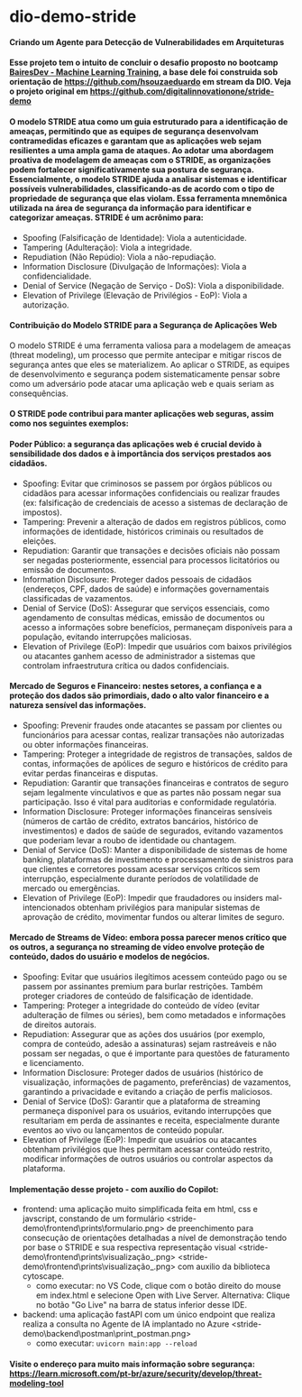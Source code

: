 # dio-demo-stride
#### Criando um Agente para Detecção de Vulnerabilidades em Arquiteturas

#### Esse projeto tem o intuito de concluir o desafio proposto no bootcamp [BairesDev - Machine Learning Training](https://web.dio.me/track/bairesdev-machine-learning-training), a base dele foi construida sob orientação de https://github.com/hsouzaeduardo em stream da DIO. Veja o projeto original em https://github.com/digitalinnovationone/stride-demo

####  O modelo STRIDE atua como um guia estruturado para a identificação de ameaças, permitindo que as equipes de segurança desenvolvam contramedidas eficazes e garantam que as aplicações web sejam resilientes a uma ampla gama de ataques. Ao adotar uma abordagem proativa de modelagem de ameaças com o STRIDE, as organizações podem fortalecer significativamente sua postura de segurança. Essencialmente, o modelo STRIDE ajuda a analisar sistemas e identificar possíveis vulnerabilidades, classificando-as de acordo com o tipo de propriedade de segurança que elas violam. Essa ferramenta mnemônica utilizada na área de segurança da informação para identificar e categorizar ameaças. STRIDE é um acrônimo para:
 - Spoofing (Falsificação de Identidade): Viola a autenticidade.
 - Tampering (Adulteração): Viola a integridade.
 - Repudiation (Não Repúdio): Viola a não-repudiação.
 - Information Disclosure (Divulgação de Informações): Viola a confidencialidade.
 - Denial of Service (Negação de Serviço - DoS): Viola a disponibilidade.
 - Elevation of Privilege (Elevação de Privilégios - EoP): Viola a autorização.

#### Contribuição do Modelo STRIDE para a Segurança de Aplicações Web
O modelo STRIDE é uma ferramenta valiosa para a modelagem de ameaças (threat modeling), um processo que permite antecipar e mitigar riscos de segurança antes que eles se materializem. Ao aplicar o STRIDE, as equipes de desenvolvimento e segurança podem sistematicamente pensar sobre como um adversário pode atacar uma aplicação web e quais seriam as consequências.

#### O STRIDE pode contribui para manter aplicações web seguras, assim como nos seguintes exemplos:

#### Poder Público: a segurança das aplicações web é crucial devido à sensibilidade dos dados e à importância dos serviços prestados aos cidadãos.
 - Spoofing: Evitar que criminosos se passem por órgãos públicos ou cidadãos para acessar informações confidenciais ou realizar fraudes (ex: falsificação de credenciais de acesso a sistemas de declaração de impostos).
 - Tampering: Prevenir a alteração de dados em registros públicos, como informações de identidade, históricos criminais ou resultados de eleições.
 - Repudiation: Garantir que transações e decisões oficiais não possam ser negadas posteriormente, essencial para processos licitatórios ou emissão de documentos.
 - Information Disclosure: Proteger dados pessoais de cidadãos (endereços, CPF, dados de saúde) e informações governamentais classificadas de vazamentos.
 - Denial of Service (DoS): Assegurar que serviços essenciais, como agendamento de consultas médicas, emissão de documentos ou acesso a informações sobre benefícios, permaneçam disponíveis para a população, evitando interrupções maliciosas.
 - Elevation of Privilege (EoP): Impedir que usuários com baixos privilégios ou atacantes ganhem acesso de administrador a sistemas que controlam infraestrutura crítica ou dados confidenciais.

#### Mercado de Seguros e Financeiro: nestes setores, a confiança e a proteção dos dados são primordiais, dado o alto valor financeiro e a natureza sensível das informações.
 - Spoofing: Prevenir fraudes onde atacantes se passam por clientes ou funcionários para acessar contas, realizar transações não autorizadas ou obter informações financeiras.
 - Tampering: Proteger a integridade de registros de transações, saldos de contas, informações de apólices de seguro e históricos de crédito para evitar perdas financeiras e disputas.
 - Repudiation: Garantir que transações financeiras e contratos de seguro sejam legalmente vinculativos e que as partes não possam negar sua participação. Isso é vital para auditorias e conformidade regulatória.
 - Information Disclosure: Proteger informações financeiras sensíveis (números de cartão de crédito, extratos bancários, histórico de investimentos) e dados de saúde de segurados, evitando vazamentos que poderiam levar a roubo de identidade ou chantagem.
 - Denial of Service (DoS): Manter a disponibilidade de sistemas de home banking, plataformas de investimento e processamento de sinistros para que clientes e corretores possam acessar serviços críticos sem interrupção, especialmente durante períodos de volatilidade de mercado ou emergências.
 - Elevation of Privilege (EoP): Impedir que fraudadores ou insiders mal-intencionados obtenham privilégios para manipular sistemas de aprovação de crédito, movimentar fundos ou alterar limites de seguro.

#### Mercado de Streams de Vídeo: embora possa parecer menos crítico que os outros, a segurança no streaming de vídeo envolve proteção de conteúdo, dados do usuário e modelos de negócios.
 - Spoofing: Evitar que usuários ilegítimos acessem conteúdo pago ou se passem por assinantes premium para burlar restrições. Também proteger criadores de conteúdo de falsificação de identidade.
 - Tampering: Proteger a integridade do conteúdo de vídeo (evitar adulteração de filmes ou séries), bem como metadados e informações de direitos autorais.
 - Repudiation: Assegurar que as ações dos usuários (por exemplo, compra de conteúdo, adesão a assinaturas) sejam rastreáveis e não possam ser negadas, o que é importante para questões de faturamento e licenciamento.
 - Information Disclosure: Proteger dados de usuários (histórico de visualização, informações de pagamento, preferências) de vazamentos, garantindo a privacidade e evitando a criação de perfis maliciosos.
 - Denial of Service (DoS): Garantir que a plataforma de streaming permaneça disponível para os usuários, evitando interrupções que resultariam em perda de assinantes e receita, especialmente durante eventos ao vivo ou lançamentos de conteúdo popular.
 - Elevation of Privilege (EoP): Impedir que usuários ou atacantes obtenham privilégios que lhes permitam acessar conteúdo restrito, modificar informações de outros usuários ou controlar aspectos da plataforma.

 #### Implementação desse projeto - com auxílio do Copilot:

 - frontend: uma aplicação muito simplificada feita em html, css e javscript, constando de um formulário <stride-demo\frontend\prints\formulario.png> de preenchimento para consecução de orientações detalhadas a nível de demonstração tendo por base o STRIDE e sua respectiva representação visual <stride-demo\frontend\prints\visualização_.png> <stride-demo\frontend\prints\visualização_.png> com auxilio da biblioteca cytoscape.
    * como executar: no VS Code, clique com o botão direito do mouse em index.html e selecione Open with Live Server. Alternativa: Clique no botão "Go Live" na barra de status inferior desse IDE. 
 - backend: uma aplicação fastAPI com um único endpoint que realiza realiza a consulta no Agente de IA implantado no Azure <stride-demo\backend\postman\print_postman.png>
    * como executar: `uvicorn main:app --reload`

#### Visite o endereço para muito mais informação sobre segurança: <https://learn.microsoft.com/pt-br/azure/security/develop/threat-modeling-tool>
